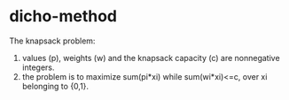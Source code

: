 dicho-method
============
The knapsack problem:  
1. values (p), weights (w) and the knapsack capacity (c) are nonnegative integers.  
2. the problem is to maximize sum(pi\*xi) while sum(wi\*xi)<=c, over xi belonging to {0,1}.
